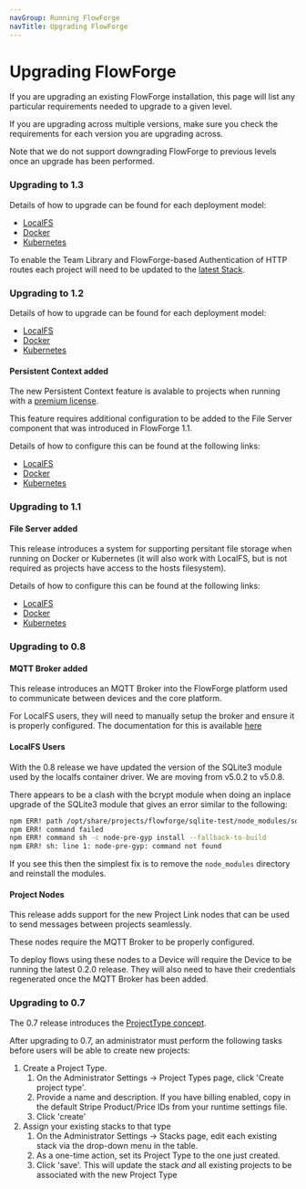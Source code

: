 ```yaml
---
navGroup: Running FlowForge
navTitle: Upgrading FlowForge
---
```

# Upgrading FlowForge

If you are upgrading an existing FlowForge installation, this page will list any
particular requirements needed to upgrade to a given level.

If you are upgrading across multiple versions, make sure you check the requirements
for each version you are upgrading across.

Note that we do not support downgrading FlowForge to previous levels once an upgrade
has been performed.

### Upgrading to 1.3

Details of how to upgrade can be found for each deployment model:

- [LocalFS](../install/local/README.md#upgrade)
- [Docker](../install/docker/README.md#upgrade)
- [Kubernetes](../install/kubernetes/README.md#upgrade)

To enable the Team Library and FlowForge-based Authentication of HTTP routes each
project will need to be updated to the [latest Stack](../user/changestack.md).

### Upgrading to 1.2

Details of how to upgrade can be found for each deployment model:

- [LocalFS](../install/local/README.md#upgrade)
- [Docker](../install/docker/README.md#upgrade)
- [Kubernetes](../install/kubernetes/README.md#upgrade)

#### Persistent Context added

The new Persistent Context feature is avalable to projects when running with a
[premium license](./open-source-to-premium.md).

This feature requires additional configuration to be added to the File Server component
that was introduced in FlowForge 1.1.

Details of how to configure this can be found at the following links:

- [LocalFS](../install/file-storage/README.md#localfs)
- [Docker](../install/file-storage/README.md#docker-compose)
- [Kubernetes](../install/file-storage/README.md#kubernetes-helm)

### Upgrading to 1.1

#### File Server added

This release introduces a system for supporting persitant file storage when running on
Docker or Kubernetes (it will also work with LocalFS, but is not required as projects
have access to the hosts filesystem).

Details of how to configure this can be found at the following links:

- [LocalFS](../install/file-storage/README.md#localfs)
- [Docker](../install/file-storage/README.md#docker-compose)
- [Kubernetes](../install/file-storage/README.md#kubernetes-helm)

### Upgrading to 0.8

#### MQTT Broker added

This release introduces an MQTT Broker into the FlowForge platform used to communicate
between devices and the core platform.

For LocalFS users, they will need to manually setup the broker and ensure it is
properly configured. The documentation for this is available [here](../install/local/README.md#mosquitto)

#### LocalFS Users

With the 0.8 release we have updated the version of the SQLite3 module used by the localfs 
container driver. We are moving from v5.0.2 to v5.0.8.

There appears to be a clash with the bcrypt module when doing an inplace upgrade of the
SQLite3 module that gives an error similar to the following:

```bash
npm ERR! path /opt/share/projects/flowforge/sqlite-test/node_modules/sqlite3
npm ERR! command failed
npm ERR! command sh -c node-pre-gyp install --fallback-to-build
npm ERR! sh: line 1: node-pre-gyp: command not found
```

If you see this then the simplest fix is to remove the `node_modules` directory and reinstall
the modules.

#### Project Nodes

This release adds support for the new Project Link nodes that can be used to send
messages between projects seamlessly.

These nodes require the MQTT Broker to be properly configured.

To deploy flows using these nodes to a Device will require the Device to be running
the latest 0.2.0 release. They will also need to have their credentials regenerated
once the MQTT Broker has been added.

### Upgrading to 0.7

The 0.7 release introduces the [ProjectType concept](../user/concepts.md#project-type).

After upgrading to 0.7, an administrator must perform the following tasks before
users will be able to create new projects:

1. Create a Project Type.
    1. On the Administrator Settings -> Project Types page, click 'Create project type'.
    2. Provide a name and description. If you have billing enabled, copy in the default
       Stripe Product/Price IDs from your runtime settings file.
    3. Click 'create'
2. Assign your existing stacks to that type
    1. On the Administrator Settings -> Stacks page, edit each existing stack via
       the drop-down menu in the table.
    2. As a one-time action, set its Project Type to the one just created.
    3. Click 'save'. This will update the stack *and* all existing projects to
       be associated with the new Project Type

